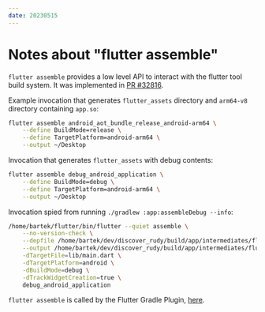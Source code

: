```yaml
---
date: 20230515
---
```


# Notes about "flutter assemble"

`flutter assemble` provides a low level API to interact with the flutter tool
build system. It was implemented in [PR #32816].

Example invocation that generates `flutter_assets` directory and `arm64-v8`
directory containing `app.so`:

```bash
flutter assemble android_aot_bundle_release_android-arm64 \
	--define BuildMode=release \
	--define TargetPlatform=android-arm64 \
	--output ~/Desktop
```

Invocation that generates `flutter_assets` with debug contents:

```bash
flutter assemble debug_android_application \
	--define BuildMode=debug \
	--define TargetPlatform=android-arm64 \
	--output ~/Desktop
```

Invocation spied from running `./gradlew :app:assembleDebug --info`:

```bash
/home/bartek/flutter/bin/flutter --quiet assemble \
	--no-version-check \
	--depfile /home/bartek/dev/discover_rudy/build/app/intermediates/flutter/debug/flutter_build.d \
	--output /home/bartek/dev/discover_rudy/build/app/intermediates/flutter/debug \
	-dTargetFile=lib/main.dart \
	-dTargetPlatform=android \
	-dBuildMode=debug \
	-dTrackWidgetCreation=true \
	debug_android_application
```

`flutter assemble` is called by the Flutter Gradle Plugin, [here][location].

[PR #32816]: https://github.com/flutter/flutter/pull/32816
[location]:
  https://github.com/flutter/flutter/blob/3.16.0/packages/flutter_tools/gradle/src/main/groovy/flutter.groovy#L1350-L1411
